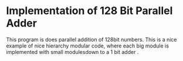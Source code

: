 # Implementation of 128 Bit Parallel Adder
This program is does parallel addition of 128bit numbers. This is a nice example of nice hierarchy modular code, where each big module is implemented with small modulesdown to a 1 bit adder .  

